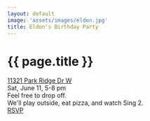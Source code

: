 ```yaml
---
layout: default
image: 'assets/images/eldon.jpg'
title: Eldon's Birthday Party
---
```


<div class="row mb-2">
  <div class="col">
    <h1 class="text-center">{{ page.title }}</h1>
  </div>
</div>

<div class="row mb-2 justify-content-around">
  <div class="col-sm-6 text-center source-bold fs-4">
    <a href="https://goo.gl/maps/DUxZ8yM8jhKR4p4F9" target="_blank">11321 Park Ridge Dr W</a>
  </div>
  <div class="col-sm-6 text-center source-bold fs-4">
    Sat, June 11, 5-8 pm
  </div>
</div>

<div class="row mb-2">
  <div class="col">
    <div class="text-center fs-3">Feel free to drop off.</div>
    <div class="text-center fs-3">We'll play outside, eat pizza, and watch Sing 2.</div>
  </div>
</div>

<div class="row mb-2">
  <div class="col text-center">
    <a class='btn btn-primary btn-lg' href="https://docs.google.com/forms/d/e/1FAIpQLScgaC0EGk79VXWb_yj4NJE7EnXTk7w4dHWk5mOendb7RAOfFw/viewform?usp=sf_link" target="_blank">RSVP</a>
  </div>
</div>